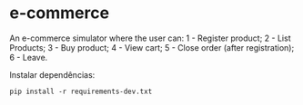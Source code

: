 # e-commerce
An e-commerce simulator where the user can: 1 - Register product; 2 - List Products; 3 - Buy product; 4 - View cart; 5 - Close order (after registration); 6 - Leave.

Instalar dependências:
```console
pip install -r requirements-dev.txt
```